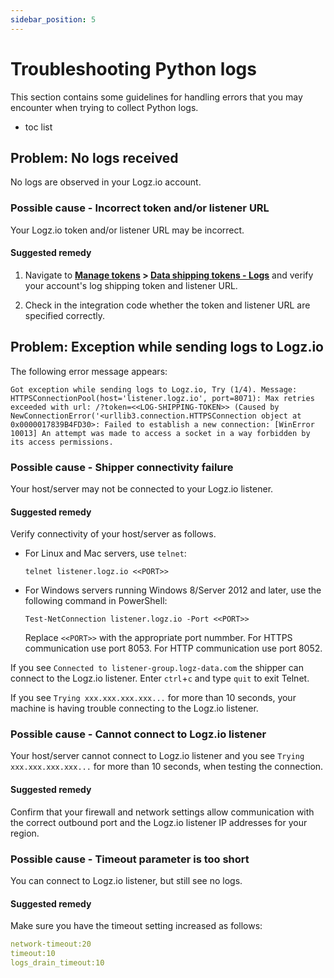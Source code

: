 ```yaml
---
sidebar_position: 5
---
```



# Troubleshooting Python logs

This section contains some guidelines for handling errors that you may encounter when trying to collect Python logs.

* toc list


## Problem: No logs received

No logs are observed in your Logz.io account.

### Possible cause - Incorrect token and/or listener URL



Your Logz.io token and/or listener URL may be incorrect.

#### Suggested remedy


1. Navigate to  **[Manage tokens](https://app.logz.io/#/dashboard/settings/manage-tokens/shared) > [Data shipping tokens - Logs](https://app.logz.io/#/dashboard/settings/manage-tokens/data-shipping?product=logs)** and verify your account's log shipping token and listener URL.

2. Check in the integration code whether the token and listener URL are specified correctly.


## Problem: Exception while sending logs to Logz.io

The following error message appears:

```shell
Got exception while sending logs to Logz.io, Try (1/4). Message: HTTPSConnectionPool(host='listener.logz.io', port=8071): Max retries exceeded with url: /?token=<<LOG-SHIPPING-TOKEN>> (Caused by NewConnectionError('<urllib3.connection.HTTPSConnection object at 0x0000017839B4FD30>: Failed to establish a new connection: [WinError 10013] An attempt was made to access a socket in a way forbidden by its access permissions.
```

### Possible cause - Shipper connectivity failure


Your host/server may not be connected to your Logz.io listener.


#### Suggested remedy


Verify connectivity of your host/server as follows.

* For Linux and Mac servers, use `telnet`:

  ```shell
  telnet listener.logz.io <<PORT>>
  ```


* For Windows servers running Windows 8/Server 2012 and later, use the following command in PowerShell:

  ```shell
  Test-NetConnection listener.logz.io -Port <<PORT>>
  ```

  Replace `<<PORT>>` with the appropriate port nummber. For HTTPS communication use port 8053. For HTTP communication use port 8052.


If you see `Connected to listener-group.logz-data.com` the shipper can connect to the Logz.io listener. Enter `ctrl`+`c` and type `quit` to exit Telnet.

If you see `Trying xxx.xxx.xxx.xxx...` for more than 10 seconds, your machine is having trouble connecting to the Logz.io listener.



### Possible cause - Cannot connect to Logz.io listener


Your host/server cannot connect to Logz.io listener and you see `Trying xxx.xxx.xxx.xxx...` for more than 10 seconds, when testing the connection.

#### Suggested remedy


Confirm that your firewall and network settings allow communication with the correct outbound port and the Logz.io listener IP addresses for your region.



### Possible cause - Timeout parameter is too short



You can connect to Logz.io listener, but still see no logs.

#### Suggested remedy


Make sure you have the timeout setting increased as follows:

```yaml
network-timeout:20
timeout:10
logs_drain_timeout:10
```
